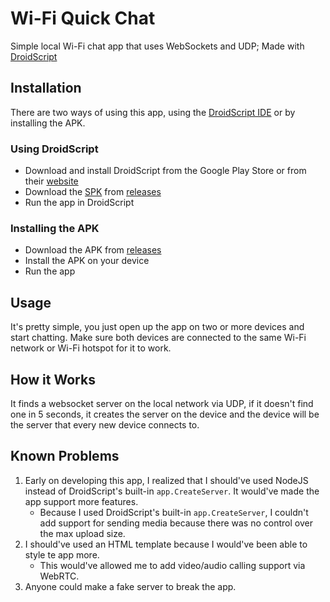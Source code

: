 # Wi-Fi Quick Chat

Simple local Wi-Fi chat app that uses WebSockets and UDP; Made with [DroidScript](https://droidscript.org/)

## Installation

There are two ways of using this app, using the [DroidScript IDE](#using-droidscript) or by installing the APK.

### Using DroidScript
* Download and install DroidScript from the Google Play Store or from their [website](https://droidscript.org/)
* Download the [SPK](Wi-Fi%20Quick%20Chat.spk) from [releases](https://github.com/harperpomeranian/Wi-Fi-Quick-Chat/releases)
* Run the app in DroidScript

### Installing the APK
* Download the APK from [releases](https://github.com/harperpomeranian/Wi-Fi-Quick-Chat/releases)
* Install the APK on your device
* Run the app

## Usage

It's pretty simple, you just open up the app on two or more devices and start chatting. Make sure both devices are connected to the same Wi-Fi network or Wi-Fi hotspot for it to work.

## How it Works

It finds a websocket server on the local network via UDP, if it doesn't find one in 5 seconds, it creates the server on the device and the device will be the server that every new device connects to.

## Known Problems

1. Early on developing this app, I realized that I should've used NodeJS instead of DroidScript's built-in `app.CreateServer`. It would've made the app support more features.
    - Because I used DroidScript's built-in `app.CreateServer`, I couldn't add support for sending media because there was no control over the max upload size.
2. I should've used an HTML template because I would've been able to style te app more.
    - This would've allowed me to add video/audio calling support via WebRTC.
3. Anyone could make a fake server to break the app.
